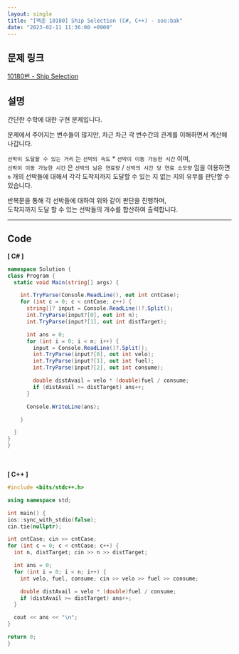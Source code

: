 ```yaml
---
layout: single
title: "[백준 10180] Ship Selection (C#, C++) - soo:bak"
date: "2023-02-11 11:36:00 +0900"
---
```


## 문제 링크
  [10180번 - Ship Selection](https://www.acmicpc.net/problem/10180)

## 설명
  간단한 수학에 대한 구현 문제입니다.<br>

  문제에서 주어지는 변수들이 많지만, 차근 차근 각 변수간의 관계를 이해하면서 계산해 나갑니다.<br>

  `선박이 도달할 수 있는 거리` 는 `선박의 속도` * `선박이 이동 가능한 시간` 이며, <br>
  `선박이 이동 가능한 시간` 은 `선박의 남은 연료량` / `선박의 시간 당 연료 소모량` 임을 이용하면 <br>
  `n` 개의 선박들에 대해서 각각 도착지까지 도달할 수 있는 지 없는 지의 유무를 판단할 수 있습니다.

  반복문을 통해 각 선박들에 대하여 위와 같이 판단을 진행하며, <br>
  도착지까지 도달 할 수 있는 선박들의 개수를 합산하여 출력합니다.
  <br>

- - -

## Code
<b>[ C# ] </b>
<br>

  ```c#
namespace Solution {
  class Program {
    static void Main(string[] args) {

      int.TryParse(Console.ReadLine(), out int cntCase);
      for (int c = 0; c < cntCase; c++) {
        string[]? input = Console.ReadLine()?.Split();
        int.TryParse(input?[0], out int n);
        int.TryParse(input?[1], out int distTarget);

        int ans = 0;
        for (int i = 0; i < n; i++) {
          input = Console.ReadLine()?.Split();
          int.TryParse(input?[0], out int velo);
          int.TryParse(input?[1], out int fuel);
          int.TryParse(input?[2], out int consume);

          double distAvail = velo * (double)fuel / consume;
          if (distAvail >= distTarget) ans++;
        }

        Console.WriteLine(ans);

      }

    }
  }
}
  ```
<br><br>
<b>[ C++ ] </b>
<br>

  ```c++
#include <bits/stdc++.h>

using namespace std;

int main() {
  ios::sync_with_stdio(false);
  cin.tie(nullptr);

  int cntCase; cin >> cntCase;
  for (int c = 0; c < cntCase; c++) {
    int n, distTarget; cin >> n >> distTarget;

    int ans = 0;
    for (int i = 0; i < n; i++) {
      int velo, fuel, consume; cin >> velo >> fuel >> consume;

      double distAvail = velo * (double)fuel / consume;
      if (distAvail >= distTarget) ans++;
    }

    cout << ans << "\n";
  }

  return 0;
}
  ```
